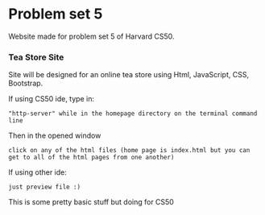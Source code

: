 # Problem set 5
Website made for problem set 5 of Harvard CS50.




### Tea Store Site

Site will be designed for an online tea store using Html, JavaScript, CSS, Bootstrap.

If using CS50 ide, type in:

```
"http-server" while in the homepage directory on the terminal command line
```
Then in the opened window

```
click on any of the html files (home page is index.html but you can get to all of the html pages from one another)
```
If using other ide:

```
just preview file :)
```











This is some pretty basic stuff but doing for CS50

